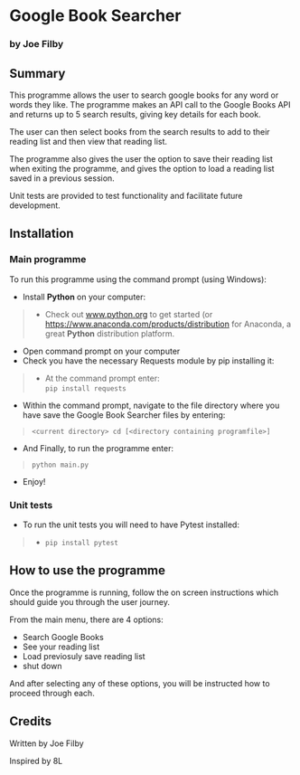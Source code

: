 # Google Book Searcher

### by Joe Filby

## Summary

This programme allows the user to search google books for any word or words they like. The programme makes an API 
call to the Google Books API and returns up to 5 search results, giving key details for each book.

The user can then select books from the search results to add to their reading list and then view that reading list.

The programme also gives the user the option to save their reading list when exiting the programme, and gives the 
option to load a reading list saved in a previous session. 

Unit tests are provided to test functionality and facilitate future development.

## Installation

### Main programme

To run this programme using the command prompt (using Windows):

- Install **Python** on your computer:
>- Check out www.python.org to get started (or https://www.anaconda.com/products/distribution for Anaconda, a great **Python** distribution platform.
- Open command prompt on your computer
- Check you have the necessary Requests module by pip installing it:
>- At the command prompt enter: <br>`pip install requests`
- Within the command prompt, navigate to the file directory where you have save the Google Book Searcher files by entering:
> `<current directory> cd [<directory containing programfile>]`
- And Finally, to run the programme enter:
> `python main.py`
- Enjoy!

### Unit tests

- To run the unit tests you will need to have Pytest installed:
>- `pip install pytest`


## How to use the programme

Once the programme is running, follow the on screen instructions which should guide you through the user journey. 

From the main menu, there are 4 options:

- Search Google Books
- See your reading list
- Load previosuly save reading list
- shut down

And after selecting any of these options, you will be instructed how to proceed through each.

## Credits

Written by Joe Filby

Inspired by 8L

